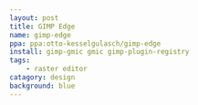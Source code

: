 ```yaml
---
layout: post
title: GIMP Edge
name: gimp-edge
ppa: ppa:otto-kesselgulasch/gimp-edge
install: gimp-gmic gmic gimp-plugin-registry
tags:
    - raster editor
catagory: design
background: blue
---
```


